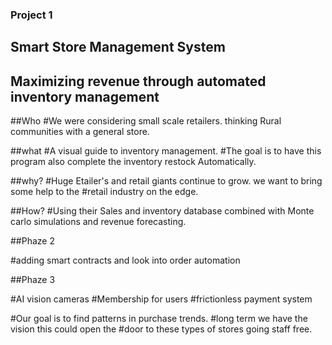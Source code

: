 ### Project 1
## Smart Store Management System
## Maximizing revenue through automated inventory management


##Who
#We were considering small scale retailers. thinking Rural communities with a general store.

##what
 #A visual guide to inventory management. 
 #The goal is to have this program also complete the inventory restock Automatically.

##why?
#Huge Etailer's and retail giants continue to grow. we want to bring some help to the 
#retail industry on the edge.

##How?
#Using their Sales and inventory database combined with Monte carlo simulations and revenue forecasting.

##Phaze 2

#adding smart contracts and look into order automation


##Phaze 3

#AI vision cameras
#Membership for users
#frictionless payment system

#Our goal is to find patterns in purchase trends. 
#long term we have the vision this could open the 
#door to these types of stores going staff free. 

